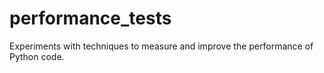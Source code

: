 # performance_tests
Experiments with techniques to measure and improve the performance of Python code.
